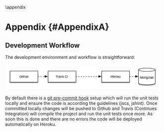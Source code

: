 \appendix

# Appendix {#AppendixA}

## Development Workflow

The development environment and workflow is straightforward:

![Workflow](figures/Workflow.png)

By default there is a [git pre-commit hook](http://git-scm.com/book/en/v2/Customizing-Git-Git-Hooks) setup which will run the unit tests locally and ensure the code is according the guidelines (jscs, jshint). Once committed locally changes will be pushed to Github and Travis (Continues Integration) will compile the project and run the unit tests once more. As soon this is done and there are no errors the code will be deployed automatically on Heroku. 
